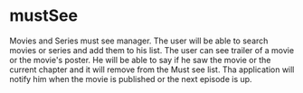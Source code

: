 # mustSee
Movies and Series must see manager. The user will be able to search movies or series and add them to his list. The user can see trailer of a movie or the movie's poster. He will be able to say if he saw the movie or the current chapter and it will remove from the Must see list. Tha application will notify him when the movie is published or the next episode is up.